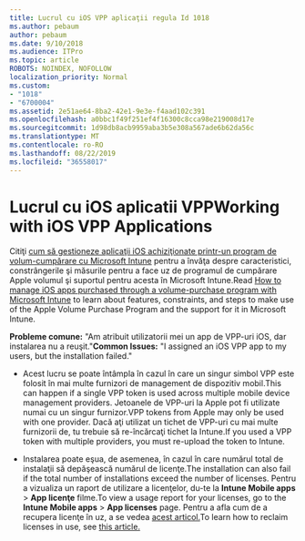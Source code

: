```yaml
---
title: Lucrul cu iOS VPP aplicaţii regula Id 1018
ms.author: pebaum
author: pebaum
ms.date: 9/10/2018
ms.audience: ITPro
ms.topic: article
ROBOTS: NOINDEX, NOFOLLOW
localization_priority: Normal
ms.custom:
- "1018"
- "6700004"
ms.assetid: 2e51ae64-8ba2-42e1-9e3e-f4aad102c391
ms.openlocfilehash: a0bbc1f49f251ef4f16300c8cca98e219008d17e
ms.sourcegitcommit: 1d98db8acb9959aba3b5e308a567ade6b62da56c
ms.translationtype: MT
ms.contentlocale: ro-RO
ms.lasthandoff: 08/22/2019
ms.locfileid: "36558017"
---
```

# <a name="working-with-ios-vpp-applications"></a><span data-ttu-id="e7111-102">Lucrul cu iOS aplicatii VPP</span><span class="sxs-lookup"><span data-stu-id="e7111-102">Working with iOS VPP Applications</span></span>

<span data-ttu-id="e7111-103">Citiţi [cum să gestioneze aplicaţii iOS achiziţionate printr-un program de volum-cumpărare cu Microsoft Intune](https://docs.microsoft.com/intune/vpp-apps-ios) pentru a învăţa despre caracteristici, constrângerile şi măsurile pentru a face uz de programul de cumpărare Apple volumul şi suportul pentru acesta în Microsoft Intune.</span><span class="sxs-lookup"><span data-stu-id="e7111-103">Read [How to manage iOS apps purchased through a volume-purchase program with Microsoft Intune](https://docs.microsoft.com/intune/vpp-apps-ios) to learn about features, constraints, and steps to make use of the Apple Volume Purchase Program and the support for it in Microsoft Intune.</span></span>
  
 <span data-ttu-id="e7111-104">**Probleme comune:** "Am atribuit utilizatorii mei un app de VPP-uri iOS, dar instalarea nu a reuşit."</span><span class="sxs-lookup"><span data-stu-id="e7111-104">**Common Issues:** "I assigned an iOS VPP app to my users, but the installation failed."</span></span>
  
- <span data-ttu-id="e7111-105">Acest lucru se poate întâmpla în cazul în care un singur simbol VPP este folosit în mai multe furnizori de management de dispozitiv mobil.</span><span class="sxs-lookup"><span data-stu-id="e7111-105">This can happen if a single VPP token is used across multiple mobile device management providers.</span></span> <span data-ttu-id="e7111-106">Jetoanele de VPP-uri la Apple pot fi utilizate numai cu un singur furnizor.</span><span class="sxs-lookup"><span data-stu-id="e7111-106">VPP tokens from Apple may only be used with one provider.</span></span> <span data-ttu-id="e7111-107">Dacă aţi utilizat un tichet de VPP-uri cu mai multe furnizorii de, tu trebuie să re-încărcaţi tichet la Intune.</span><span class="sxs-lookup"><span data-stu-id="e7111-107">If you used a VPP token with multiple providers, you must re-upload the token to Intune.</span></span>

- <span data-ttu-id="e7111-108">Instalarea poate eşua, de asemenea, în cazul în care numărul total de instalaţii să depăşească numărul de licenţe.</span><span class="sxs-lookup"><span data-stu-id="e7111-108">The installation can also fail if the total number of installations exceed the number of licenses.</span></span> <span data-ttu-id="e7111-109">Pentru a vizualiza un raport de utilizare a licenţelor, du-te la **Intune Mobile apps** \> **App licenţe** filme.</span><span class="sxs-lookup"><span data-stu-id="e7111-109">To view a usage report for your licenses, go to the **Intune Mobile apps** \> **App licenses** page.</span></span> <span data-ttu-id="e7111-110">Pentru a afla cum de a recupera licenţe în uz, a se vedea [acest articol.](https://docs.microsoft.com/intune/vpp-apps-ios#revoking-app-licenses-and-deleting-tokens)</span><span class="sxs-lookup"><span data-stu-id="e7111-110">To learn how to reclaim licenses in use, see [this article.](https://docs.microsoft.com/intune/vpp-apps-ios#revoking-app-licenses-and-deleting-tokens)</span></span>
